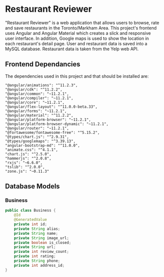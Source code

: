 # Restaurant Reviewer

"Restaurant Reviewer" is a web application that allows users to browse, rate and save restaurants in the Toronto/Markham Area. This project's frontend uses Angular and Angular Material which creates a slick and responsive user interface. In addition, Google maps is used to show the location in each restaurant's detail page. User and restaurant data is saved into a MySQL database. Restaurant data is taken from the Yelp web API.

## Frontend Dependancies
The dependencies used in this project and that should be installed are:
```
"@angular/animations": "^11.2.3",
"@angular/cdk": "^11.2.2",
"@angular/common": "~11.2.1",
"@angular/compiler": "~11.2.1",
"@angular/core": "~11.2.1",
"@angular/flex-layout": "^11.0.0-beta.33",
"@angular/forms": "~11.2.1",
"@angular/material": "^11.2.2",
"@angular/platform-browser": "~11.2.1",
"@angular/platform-browser-dynamic": "~11.2.1",
"@angular/router": "~11.2.1",
"@fortawesome/fontawesome-free": "^5.15.2",
"@types/chart.js": "^2.9.31",
"@types/googlemaps": "^3.39.13",
"angular-bootstrap-md": "^11.0.0",
"animate.css": "^4.1.1",
"chart.js": "^2.5.0",
"hammerjs": "^2.0.8",
"rxjs": "~6.6.0",
"tslib": "^2.0.0",
"zone.js": "~0.11.3"
```

## Database Models
### Business
```java
public class Business {
    @Id
    @GeneratedValue
    private int id;
    private String alias;
    private String name;
    private String image_url;
    private boolean is_closed;
    private String url;
    private int review_count;
    private int rating;
    private String phone;
    private int address_id;
}
